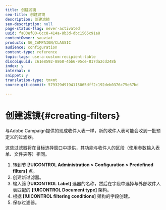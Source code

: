 ```yaml
---
title: 创建滤镜
seo-title: 创建滤镜
description: 创建滤镜
seo-description: null
page-status-flag: never-activated
uuid: fa03ef00-6cc8-414a-8b3d-dbc1565c91a8
contentOwner: sauviat
products: SG_CAMPAIGN/CLASSIC
audience: configuration
content-type: reference
topic-tags: use-a-custom-recipient-table
discoiquuid: c61e8592-8868-4bb6-95ce-817da2cd248b
index: y
internal: n
snippet: y
translation-type: tm+mt
source-git-commit: 579329d9194115065dff2c192deb0376c75e67bd

---
```



# 创建滤镜{#creating-filters}

与Adobe Campaign提供的现成收件人表一样，新的收件人表可能会收到一批预定义的过滤器。

这些过滤器将在目标选择窗口中提供，其功能与收件人的区段（使用参数输入表单、文件夹等）相同。

1. 转到节 **[!UICONTROL Administration > Configuration > Predefined filters]** 点。
1. 创建新过滤器。
1. 输入筛 **[!UICONTROL Label]** 选器的名称，然后在字段中选择与外部收件人表匹配的 **[!UICONTROL Document type]** 架构。
1. 根据 **[!UICONTROL filtering conditions]** 架构的字段创建。
1. 保存过滤器。

